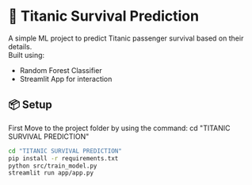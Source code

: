 # 🚢 Titanic Survival Prediction

A simple ML project to predict Titanic passenger survival based on their details.  
Built using:
- Random Forest Classifier
- Streamlit App for interaction  

## 📦 Setup
First Move to the project folder by using the command: cd "TITANIC SURVIVAL PREDICTION"
```bash
cd "TITANIC SURVIVAL PREDICTION"
pip install -r requirements.txt
python src/train_model.py
streamlit run app/app.py
```

